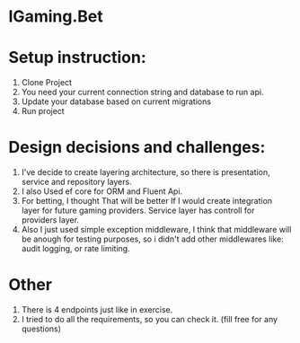 # IGaming.Bet

# Setup instruction:
  1) Clone Project
  2) You need your current connection string and database to run api.
  3) Update your database based on current migrations
  4) Run project

# Design decisions and challenges:
  1) I've decide to create layering architecture, so there is presentation, service and repository layers.
  2) I also Used ef core for ORM and Fluent Api.
  3) For betting, I thought That will be better If I would create integration layer for future gaming providers. Service layer has controll for providers layer.
  4) Also I just used simple exception middleware, I think that middleware will be anough for testing purposes, so i didn't add other middlewares like: audit logging, or rate limiting.
  
# Other
  1) There is 4 endpoints just like in exercise.
  2) I tried to do all the requirements, so you can check it. (fill free for any questions)
  
 
